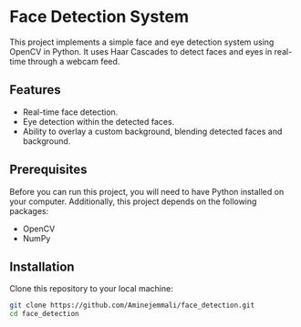 # Face Detection System

This project implements a simple face and eye detection system using OpenCV in Python. It uses Haar Cascades to detect faces and eyes in real-time through a webcam feed.

## Features

- Real-time face detection.
- Eye detection within the detected faces.
- Ability to overlay a custom background, blending detected faces and background.

## Prerequisites

Before you can run this project, you will need to have Python installed on your computer. Additionally, this project depends on the following packages:

- OpenCV
- NumPy

## Installation

Clone this repository to your local machine:

```bash
git clone https://github.com/Aminejemmali/face_detection.git
cd face_detection
